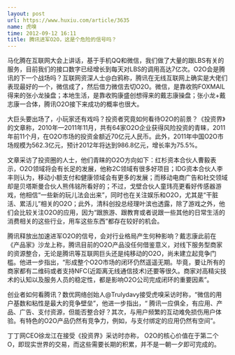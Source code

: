 ```yaml
---
layout: post
url: https://www.huxiu.com/article/3635
name: 虎嗅
time: 2012-09-12 16:11
title: 腾讯进军O2O，这是个危险的信号吗？
---
```

马化腾在互联网大会上讲话，基于手机QQ和微信，我们做了大量的跟LBS有关的服务，目前我们的接口数字已经增长到每天对LBS的调用高达7亿次。O2O会是腾讯的下一个战场吗？互联网资深人士@白鸦称，腾讯在无线互联网上确实是大佬们表现最好的一个，微信成了，然后借力微信去切O2O。微信，是靠收购FOXMAIL得来的张小龙操盘；本地生活，是靠收购康盛创想得来的戴志康操盘；张小龙+戴志康一合体，腾讯O2O接下来成功的概率也很大。

大巨头要出场了，小玩家还有戏吗？投资者究竟如何看待O2O的前景？《投资界》的文章称，2010年—2011年11月，共有64家O2O企业获得风险投资的青睐，2011年前11个月，在O2O市场的投资金额近70亿元人民币。此外，2011年中国O2O市场规模为562.3亿元，预计2012年将达到986.8亿元，增长率为75.5%。

文章采访了投资圈的人士，他们青睐的O2O方向如下：红杉资本合伙人曹毅表示，O2O领域将会有长足的发展，他称2C领域有很多好项目；IDG资本合伙人李丰则认为，移动小额支付和健康领域会有更多的发展；而移动电商广告和社交领域却是贝塔斯曼合伙人熊伟铭所看好的；不过，戈壁合伙人童玮亮更看好传感器游戏，他相信“一些新的玩儿法会出来”，同时也在关注娱乐和O2O，尤其是“干脏活、累活儿”相关的O2O；此外，清科创投总经理叶滨也透露，除了游戏之外，他们会比较关注O2O的应用，因为“跟旅游、跟教育或者说跟一些其他的日常生活的消费相关的这些行业，用车这些东西”都存在较好的机会。

腾讯释放出加速进军O2O的信号，会对行业格局产生何种影响？戴志康此前在《产品家》沙龙上称，腾讯目前的O2O产品没任何借鉴意义，对线下服务型商家的资源整合，无论是腾讯等互联网巨头还是纯移动的O2O，尚未建立起竞争门槛。他进一步指出，“形成整个O2O市场的闭环仍然遥遥无期。毕竟，要让所有的商家都有二维码或者支持NFC(近距离无线通信技术)还要等很久。商家对高精尖技术的认知以及服务人员的稳定性，都是影响O2O公司完成闭环的重要因素”。

创业者如何看腾讯？数优网络创始人@Trulydavy接受虎嗅采访时称，“微信的用户基数和粘性是最大的竞争壁垒”，他进一步指出，“ 腾讯一应俱全，有应用、产品、广告、支付资源，但能否整合好？其次，与用户频繁的互动难免损伤用户体验。有特色的O2O产品仍然有竞争力，例如，与支付绑定的应用仍然有空间”。

丁丁网CEO徐龙江在接受《投资界》采访时亦称， O2O的核心价值在于第二个O，即现实世界的交易，而这些需要长期的积累，并不是一朝一夕即可完成的。

